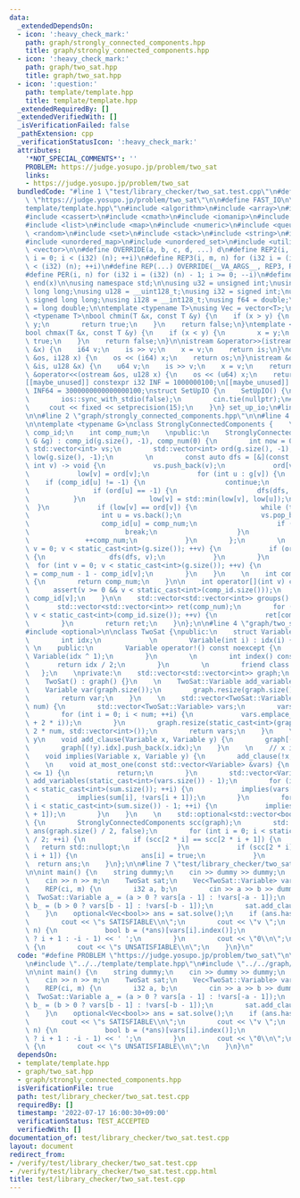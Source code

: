 ```yaml
---
data:
  _extendedDependsOn:
  - icon: ':heavy_check_mark:'
    path: graph/strongly_connected_components.hpp
    title: graph/strongly_connected_components.hpp
  - icon: ':heavy_check_mark:'
    path: graph/two_sat.hpp
    title: graph/two_sat.hpp
  - icon: ':question:'
    path: template/template.hpp
    title: template/template.hpp
  _extendedRequiredBy: []
  _extendedVerifiedWith: []
  _isVerificationFailed: false
  _pathExtension: cpp
  _verificationStatusIcon: ':heavy_check_mark:'
  attributes:
    '*NOT_SPECIAL_COMMENTS*': ''
    PROBLEM: https://judge.yosupo.jp/problem/two_sat
    links:
    - https://judge.yosupo.jp/problem/two_sat
  bundledCode: "#line 1 \"test/library_checker/two_sat.test.cpp\"\n#define PROBLEM\
    \ \"https://judge.yosupo.jp/problem/two_sat\"\n\n#define FAST_IO\n\n#line 1 \"\
    template/template.hpp\"\n#include <algorithm>\n#include <array>\n#include <bitset>\n\
    #include <cassert>\n#include <cmath>\n#include <iomanip>\n#include <iostream>\n\
    #include <list>\n#include <map>\n#include <numeric>\n#include <queue>\n#include\
    \ <random>\n#include <set>\n#include <stack>\n#include <string>\n#include <tuple>\n\
    #include <unordered_map>\n#include <unordered_set>\n#include <utility>\n#include\
    \ <vector>\n\n#define OVERRIDE(a, b, c, d, ...) d\n#define REP2(i, n) for (i32\
    \ i = 0; i < (i32) (n); ++i)\n#define REP3(i, m, n) for (i32 i = (i32) (m); i\
    \ < (i32) (n); ++i)\n#define REP(...) OVERRIDE(__VA_ARGS__, REP3, REP2)(__VA_ARGS__)\n\
    #define PER(i, n) for (i32 i = (i32) (n) - 1; i >= 0; --i)\n#define ALL(x) begin(x),\
    \ end(x)\n\nusing namespace std;\n\nusing u32 = unsigned int;\nusing u64 = unsigned\
    \ long long;\nusing u128 = __uint128_t;\nusing i32 = signed int;\nusing i64 =\
    \ signed long long;\nusing i128 = __int128_t;\nusing f64 = double;\nusing f80\
    \ = long double;\n\ntemplate <typename T>\nusing Vec = vector<T>;\n\ntemplate\
    \ <typename T>\nbool chmin(T &x, const T &y) {\n    if (x > y) {\n        x =\
    \ y;\n        return true;\n    }\n    return false;\n}\ntemplate <typename T>\n\
    bool chmax(T &x, const T &y) {\n    if (x < y) {\n        x = y;\n        return\
    \ true;\n    }\n    return false;\n}\n\nistream &operator>>(istream &is, i128\
    \ &x) {\n    i64 v;\n    is >> v;\n    x = v;\n    return is;\n}\nostream &operator<<(ostream\
    \ &os, i128 x) {\n    os << (i64) x;\n    return os;\n}\nistream &operator>>(istream\
    \ &is, u128 &x) {\n    u64 v;\n    is >> v;\n    x = v;\n    return is;\n}\nostream\
    \ &operator<<(ostream &os, u128 x) {\n    os << (u64) x;\n    return os;\n}\n\n\
    [[maybe_unused]] constexpr i32 INF = 1000000100;\n[[maybe_unused]] constexpr i64\
    \ INF64 = 3000000000000000100;\nstruct SetUpIO {\n    SetUpIO() {\n#ifdef FAST_IO\n\
    \        ios::sync_with_stdio(false);\n        cin.tie(nullptr);\n#endif\n   \
    \     cout << fixed << setprecision(15);\n    }\n} set_up_io;\n#line 2 \"graph/two_sat.hpp\"\
    \n\n#line 2 \"graph/strongly_connected_components.hpp\"\n\n#line 4 \"graph/strongly_connected_components.hpp\"\
    \n\ntemplate <typename G>\nclass StronglyConnectedComponents {    \n    std::vector<int>\
    \ comp_id;\n    int comp_num;\n    \npublic:\n    StronglyConnectedComponents(const\
    \ G &g) : comp_id(g.size(), -1), comp_num(0) {\n        int now = 0;\n       \
    \ std::vector<int> vs;\n        std::vector<int> ord(g.size(), -1);\n        std::vector<int>\
    \ low(g.size(), -1);\n        \n        const auto dfs = [&](const auto &dfs,\
    \ int v) -> void {\n            vs.push_back(v);\n            ord[v] = now++;\n\
    \            low[v] = ord[v];\n            for (int u : g[v]) {\n            \
    \    if (comp_id[u] != -1) {\n                    continue;\n                }\n\
    \                if (ord[u] == -1) {\n                    dfs(dfs, u);\n     \
    \           }\n                low[v] = std::min(low[v], low[u]);\n          \
    \  }\n            if (low[v] == ord[v]) {\n                while (true) {\n  \
    \                  int u = vs.back();\n                    vs.pop_back();\n  \
    \                  comp_id[u] = comp_num;\n                    if (u == v) {\n\
    \                        break;\n                    }\n                }\n  \
    \              ++comp_num;\n            }\n        };\n        \n        for (int\
    \ v = 0; v < static_cast<int>(g.size()); ++v) {\n            if (ord[v] == -1)\
    \ {\n                dfs(dfs, v);\n            }\n        }\n        \n      \
    \  for (int v = 0; v < static_cast<int>(g.size()); ++v) {\n            comp_id[v]\
    \ = comp_num - 1 - comp_id[v];\n        }\n    }\n    \n    int comps() const\
    \ {\n        return comp_num;\n    }\n\n    int operator[](int v) const {\n  \
    \      assert(v >= 0 && v < static_cast<int>(comp_id.size()));\n        return\
    \ comp_id[v];\n    }\n\n    std::vector<std::vector<int>> groups() const {\n \
    \       std::vector<std::vector<int>> ret(comp_num);\n        for (int v = 0;\
    \ v < static_cast<int>(comp_id.size()); ++v) {\n            ret[comp_id[v]].push_back(v);\n\
    \        }\n        return ret;\n    }\n};\n\n#line 4 \"graph/two_sat.hpp\"\n\n\
    #include <optional>\n\nclass TwoSat {\npublic:\n    struct Variable {\n    private:\n\
    \        int idx;\n            \n        Variable(int i) : idx(i) {}\n       \
    \ \n    public:\n        Variable operator!() const noexcept {\n            return\
    \ Variable(idx ^ 1);\n        }\n        \n        int index() const {\n     \
    \       return idx / 2;\n        }\n        \n        friend class TwoSat;\n \
    \   };\n    \nprivate:\n    std::vector<std::vector<int>> graph;\n    \npublic:\n\
    \    TwoSat() : graph() {}\n    \n    TwoSat::Variable add_variable() {\n    \
    \    Variable var(graph.size());\n        graph.resize(graph.size() + 2, std::vector<int>());\n\
    \        return var;\n    }\n    \n    std::vector<TwoSat::Variable> add_variables(int\
    \ num) {\n        std::vector<TwoSat::Variable> vars;\n        vars.reserve(num);\n\
    \        for (int i = 0; i < num; ++i) {\n            vars.emplace_back(Variable(static_cast<int>(graph.size())\
    \ + 2 * i));\n        }\n        graph.resize(static_cast<int>(graph.size()) +\
    \ 2 * num, std::vector<int>());\n        return vars;\n    }\n    \n    // x or\
    \ y\n    void add_clause(Variable x, Variable y) {\n        graph[(!x).idx].push_back(y.idx);\n\
    \        graph[(!y).idx].push_back(x.idx);\n    }\n    \n    // x implies y\n\
    \    void implies(Variable x, Variable y) {\n        add_clause(!x, y);\n    }\n\
    \    \n    void at_most_one(const std::vector<Variable> &vars) {\n        if (vars.size()\
    \ <= 1) {\n            return;\n        }\n        std::vector<Variable> sum =\
    \ add_variables(static_cast<int>(vars.size()) - 1);\n        for (int i = 0; i\
    \ < static_cast<int>(sum.size()); ++i) {\n            implies(vars[i], sum[i]);\n\
    \            implies(sum[i], !vars[i + 1]);\n        }\n        for (int i = 0;\
    \ i < static_cast<int>(sum.size()) - 1; ++i) {\n            implies(sum[i], sum[i\
    \ + 1]);\n        }\n    }\n    \n    std::optional<std::vector<bool>> solve()\
    \ {\n        StronglyConnectedComponents scc(graph);\n        std::vector<bool>\
    \ ans(graph.size() / 2, false);\n        for (int i = 0; i < static_cast<int>(graph.size())\
    \ / 2; ++i) {\n            if (scc[2 * i] == scc[2 * i + 1]) {\n             \
    \   return std::nullopt;\n            }\n            if (scc[2 * i] > scc[2 *\
    \ i + 1]) {\n                ans[i] = true;\n            }\n        }\n      \
    \  return ans;\n    }\n};\n\n#line 7 \"test/library_checker/two_sat.test.cpp\"\
    \n\nint main() {\n    string dummy;\n    cin >> dummy >> dummy;\n    i32 n, m;\n\
    \    cin >> n >> m;\n    TwoSat sat;\n    Vec<TwoSat::Variable> vars = sat.add_variables(n);\n\
    \    REP(ci, m) {\n        i32 a, b;\n        cin >> a >> b >> dummy;\n      \
    \  TwoSat::Variable a_ = (a > 0 ? vars[a - 1] : !vars[-a - 1]);\n        TwoSat::Variable\
    \ b_ = (b > 0 ? vars[b - 1] : !vars[-b - 1]);\n        sat.add_clause(a_, b_);\n\
    \    }\n    optional<Vec<bool>> ans = sat.solve();\n    if (ans.has_value()) {\n\
    \        cout << \"s SATISFIABLE\\n\";\n        cout << \"v \";\n        REP(i,\
    \ n) {\n            bool b = (*ans)[vars[i].index()];\n            cout << (b\
    \ ? i + 1 : -i - 1) << ' ';\n        }\n        cout << \"0\\n\";\n    } else\
    \ {\n        cout << \"s UNSATISFIABLE\\n\";\n    }\n}\n"
  code: "#define PROBLEM \"https://judge.yosupo.jp/problem/two_sat\"\n\n#define FAST_IO\n\
    \n#include \"../../template/template.hpp\"\n#include \"../../graph/two_sat.hpp\"\
    \n\nint main() {\n    string dummy;\n    cin >> dummy >> dummy;\n    i32 n, m;\n\
    \    cin >> n >> m;\n    TwoSat sat;\n    Vec<TwoSat::Variable> vars = sat.add_variables(n);\n\
    \    REP(ci, m) {\n        i32 a, b;\n        cin >> a >> b >> dummy;\n      \
    \  TwoSat::Variable a_ = (a > 0 ? vars[a - 1] : !vars[-a - 1]);\n        TwoSat::Variable\
    \ b_ = (b > 0 ? vars[b - 1] : !vars[-b - 1]);\n        sat.add_clause(a_, b_);\n\
    \    }\n    optional<Vec<bool>> ans = sat.solve();\n    if (ans.has_value()) {\n\
    \        cout << \"s SATISFIABLE\\n\";\n        cout << \"v \";\n        REP(i,\
    \ n) {\n            bool b = (*ans)[vars[i].index()];\n            cout << (b\
    \ ? i + 1 : -i - 1) << ' ';\n        }\n        cout << \"0\\n\";\n    } else\
    \ {\n        cout << \"s UNSATISFIABLE\\n\";\n    }\n}\n"
  dependsOn:
  - template/template.hpp
  - graph/two_sat.hpp
  - graph/strongly_connected_components.hpp
  isVerificationFile: true
  path: test/library_checker/two_sat.test.cpp
  requiredBy: []
  timestamp: '2022-07-17 16:00:30+09:00'
  verificationStatus: TEST_ACCEPTED
  verifiedWith: []
documentation_of: test/library_checker/two_sat.test.cpp
layout: document
redirect_from:
- /verify/test/library_checker/two_sat.test.cpp
- /verify/test/library_checker/two_sat.test.cpp.html
title: test/library_checker/two_sat.test.cpp
---
```

